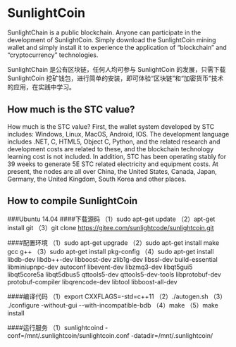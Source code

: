 # SunlightCoin
SunlightChain is a public blockchain. Anyone can participate in the development of SunlightCoin. Simply download the SunlightCoin mining wallet and simply install it to experience the application of “blockchain” and “cryptocurrency” technologies.

SunlightChain 是公有区块链，任何人均可参与 SunlightCoin 的发展，只需下载 SunlightCoin 挖矿钱包，进行简单的安装，即可体验“区块链”和“加密货币”技术的应用，在实践中学习。

## How much is the STC value?
How much is the STC value? First, the wallet system developed by STC includes: Windows, Linux, MacOS, Android, IOS. The development language includes .NET, C, HTML5, Object C, Python, and the related research and development costs are related to these, and the blockchain technology learning cost is not included. In addition, STC has been operating stably for 39 weeks to generate 5E STC related electricity and equipment costs.
At present, the nodes are all over China, the United States, Canada, Japan, Germany, the United Kingdom, South Korea and other places.

## How to compile SunlightCoin
###Ubuntu 14.04
####下载源码
（1）sudo apt-get update
（2）apt-get install git
（3）git clone https://gitee.com/sunlightcode/sunlightcoin.git

####配置环境
（1）sudo apt-get upgrade
（2）sudo apt-get install make gcc g++
（3）sudo apt-get install pkg-config
（4）sudo apt-get install libdb-dev libdb++-dev libboost-dev zlib1g-dev libssl-dev build-essential libminiupnpc-dev autoconf libevent-dev libzmq3-dev libqt5gui5 libqt5core5a libqt5dbus5 qttools5-dev qttools5-dev-tools libprotobuf-dev protobuf-compiler libqrencode-dev libtool libboost-all-dev

####编译代码
（1）export CXXFLAGS=-std=c++11
（2）./autogen.sh
（3） ./configure -without-gui --with-incompatible-bdb
（4）make
（5）make install

####运行服务
（1）sunlightcoind  -conf=/mnt/.sunlightcoin/sunlightcoin.conf  -datadir=/mnt/.sunlightcoin/



